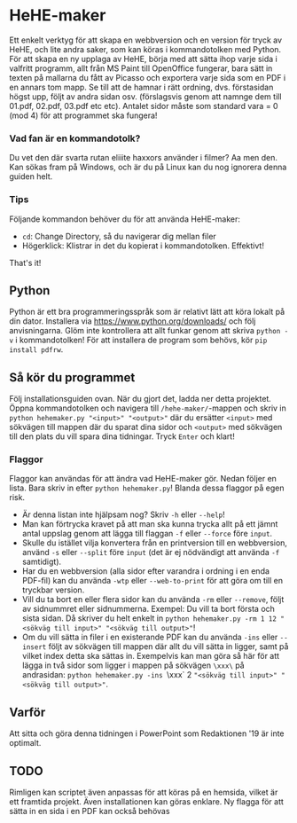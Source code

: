 # HeHE-maker
Ett enkelt verktyg för att skapa en webbversion och en version för tryck av HeHE, och lite andra saker, som kan köras i kommandotolken med Python. För att skapa en ny upplaga av HeHE, börja med att sätta ihop varje sida i valfritt programm, allt från MS Paint till OpenOffice fungerar, bara sätt in texten på mallarna du fått av Picasso och exportera varje sida som en PDF i en annars tom mapp. Se till att de hamnar i rätt ordning, dvs. förstasidan högst upp, följt av andra sidan osv. (förslagsvis genom att namnge dem till 01.pdf, 02.pdf, 03.pdf etc etc). Antalet sidor måste som standard vara = 0 (mod 4) för att programmet ska fungera!

### Vad fan är en kommandotolk?
Du vet den där svarta rutan eliiite haxxors använder i filmer? Aa men den. Kan sökas fram på Windows, och är du på Linux kan du nog ignorera denna guiden helt.

### Tips
Följande kommandon behöver du för att använda HeHE-maker:

* `cd`: Change Directory, så du navigerar dig mellan filer
* Högerklick: Klistrar in det du kopierat i kommandotolken. Effektivt!

That's it!

## Python
Python är ett bra programmeringsspråk som är relativt lätt att köra lokalt på din dator. Installera via https://www.python.org/downloads/ och följ anvisningarna. Glöm inte kontrollera att allt funkar genom att skriva `python -v` i kommandotolken! För att installera de program som behövs, kör `pip install pdfrw`.

## Så kör du programmet
Följ installationsguiden ovan. När du gjort det, ladda ner detta projektet. Öppna kommandotolken och navigera till `/hehe-maker/`-mappen och skriv in `python hehemaker.py "<input>" "<output>"` där du ersätter `<input>` med sökvägen till mappen där du sparat dina sidor och `<output>` med sökvägen till den plats du vill spara dina tidningar. Tryck `Enter` och klart!

### Flaggor
Flaggor kan användas för att ändra vad HeHE-maker gör. Nedan följer en lista. Bara skriv in efter `python hehemaker.py`! Blanda dessa flaggor på egen risk.

* Är denna listan inte hjälpsam nog? Skriv `-h` eller `--help`!
* Man kan förtrycka kravet på att man ska kunna trycka allt på ett jämnt antal uppslag genom att lägga till flaggan `-f` eller `--force` före `input`.
* Skulle du istället vilja konvertera från en printversion till en webbversion, använd `-s` eller `--split` före `input` (det är ej nödvändigt att använda `-f` samtidigt).
* Har du en webbversion (alla sidor efter varandra i ordning i en enda PDF-fil) kan du använda `-wtp` eller `--web-to-print` för att göra om till en tryckbar version.
* Vill du ta bort en eller flera sidor kan du använda `-rm` eller `--remove`, följt av sidnummret eller sidnummerna. Exempel: Du vill ta bort första och sista sidan. Då skriver du helt enkelt in `python hehemaker.py -rm 1 12 "<sökväg till input>" "<sökväg till output>"`!
* Om du vill sätta in filer i en existerande PDF kan du använda `-ins` eller `--insert` följt av sökvägen till mappen där allt du vill sätta in ligger, samt på vilket index detta ska sättas in. Exempelvis kan man göra så här för att lägga in två sidor som ligger i mappen på sökvägen `\xxx\` på andrasidan: `python hehemaker.py -ins `\xxx\` 2 `"<sökväg till input>" "<sökväg till output>"`.

## Varför
Att sitta och göra denna tidningen i PowerPoint som Redaktionen '19 är inte optimalt.

## TODO
Rimligen kan scriptet även anpassas för att köras på en hemsida, vilket är ett framtida projekt. Även installationen kan göras enklare. Ny flagga för att sätta in en sida i en PDF kan också behövas
